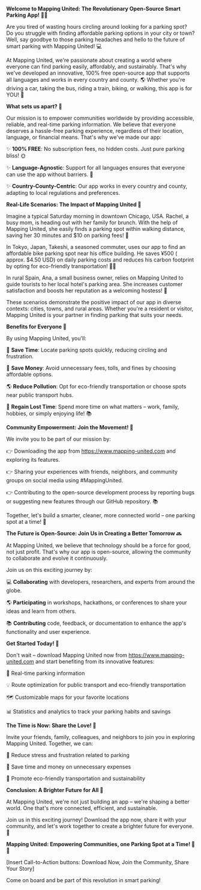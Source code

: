 **Welcome to Mapping United: The Revolutionary Open-Source Smart Parking App! 🚀📍**

Are you tired of wasting hours circling around looking for a parking spot? Do you struggle with finding affordable parking options in your city or town? Well, say goodbye to those parking headaches and hello to the future of smart parking with Mapping United! 💻

At Mapping United, we're passionate about creating a world where everyone can find parking easily, affordably, and sustainably. That's why we've developed an innovative, 100% free open-source app that supports all languages and works in every country and county. 🌎 Whether you're driving a car, taking the bus, riding a train, biking, or walking, this app is for YOU! 👋

**What sets us apart? 🤔**

Our mission is to empower communities worldwide by providing accessible, reliable, and real-time parking information. We believe that everyone deserves a hassle-free parking experience, regardless of their location, language, or financial means. That's why we've made our app:

✨ **100% FREE**: No subscription fees, no hidden costs. Just pure parking bliss! 🌞

✨ **Language-Agnostic**: Support for all languages ensures that everyone can use the app without barriers. 💬

✨ **Country-County-Centric**: Our app works in every country and county, adapting to local regulations and preferences.

**Real-Life Scenarios: The Impact of Mapping United 🌟**

Imagine a typical Saturday morning in downtown Chicago, USA. Rachel, a busy mom, is heading out with her family for brunch. With the help of Mapping United, she easily finds a parking spot within walking distance, saving her 30 minutes and $10 on parking fees! 🍳

In Tokyo, Japan, Takeshi, a seasoned commuter, uses our app to find an affordable bike parking spot near his office building. He saves ¥500 ( approx. $4.50 USD) on daily parking costs and reduces his carbon footprint by opting for eco-friendly transportation! 🚴‍♂️

In rural Spain, Ana, a small business owner, relies on Mapping United to guide tourists to her local hotel's parking area. She increases customer satisfaction and boosts her reputation as a welcoming hostess! 🏨

These scenarios demonstrate the positive impact of our app in diverse contexts: cities, towns, and rural areas. Whether you're a resident or visitor, Mapping United is your partner in finding parking that suits your needs.

**Benefits for Everyone 🌈**

By using Mapping United, you'll:

🚀 **Save Time**: Locate parking spots quickly, reducing circling and frustration.

💸 **Save Money**: Avoid unnecessary fees, tolls, and fines by choosing affordable options.

🌎 **Reduce Pollution**: Opt for eco-friendly transportation or choose spots near public transport hubs.

💼 **Regain Lost Time**: Spend more time on what matters – work, family, hobbies, or simply enjoying life! 📚

**Community Empowerment: Join the Movement! 🤝**

We invite you to be part of our mission by:

👉 Downloading the app from https://www.mapping-united.com and exploring its features.

👉 Sharing your experiences with friends, neighbors, and community groups on social media using #MappingUnited.

👉 Contributing to the open-source development process by reporting bugs or suggesting new features through our GitHub repository. 📚

Together, let's build a smarter, cleaner, more connected world – one parking spot at a time! 🌟

**The Future is Open-Source: Join Us in Creating a Better Tomorrow 🔜**

At Mapping United, we believe that technology should be a force for good, not just profit. That's why our app is open-source, allowing the community to collaborate and evolve it continuously.

Join us on this exciting journey by:

💻 **Collaborating** with developers, researchers, and experts from around the globe.

🌎 **Participating** in workshops, hackathons, or conferences to share your ideas and learn from others.

📚 **Contributing** code, feedback, or documentation to enhance the app's functionality and user experience.

**Get Started Today! 🎉**

Don't wait – download Mapping United now from https://www.mapping-united.com and start benefiting from its innovative features:

🌟 Real-time parking information

💡 Route optimization for public transport and eco-friendly transportation

🗺️ Customizable maps for your favorite locations

📊 Statistics and analytics to track your parking habits and savings

**The Time is Now: Share the Love! 🎁**

 Invite your friends, family, colleagues, and neighbors to join you in exploring Mapping United. Together, we can:

💖 Reduce stress and frustration related to parking

💸 Save time and money on unnecessary expenses

🌿 Promote eco-friendly transportation and sustainability

**Conclusion: A Brighter Future for All 🌟**

At Mapping United, we're not just building an app – we're shaping a better world. One that's more connected, efficient, and sustainable.

Join us in this exciting journey! Download the app now, share it with your community, and let's work together to create a brighter future for everyone. 🌈

**Mapping United: Empowering Communities, one Parking Spot at a Time! 📍💚**

[Insert Call-to-Action buttons: Download Now, Join the Community, Share Your Story]

Come on board and be part of this revolution in smart parking!